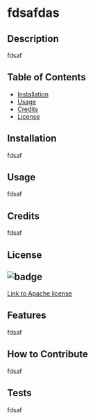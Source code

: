 
    
# fdsafdas

## Description
fdsaf

## Table of Contents

- [Installation](#installation)
- [Usage](#usage)
- [Credits](#credits)
- [License](#license)

## Installation

fdsaf

## Usage

fdsaf

## Credits

fdsaf<br>
## License<br><br>![badge](https://img.shields.io/badge/license-Apache-lightblue)
[Link to Apache license](https://www.apache.org/licenses/LICENSE-2.0)<br>
## Features

fdsaf

## How to Contribute

fdsaf

## Tests

fdsaf

